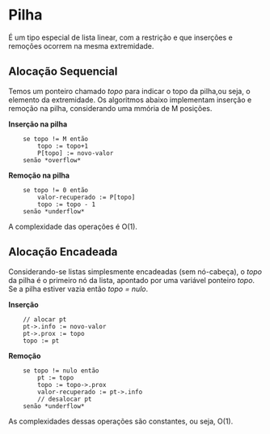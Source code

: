 # Pilha
É um tipo especial de lista linear, com a restrição e que inserções e remoções ocorrem na mesma extremidade.

## Alocação Sequencial
Temos um ponteiro chamado *topo* para indicar o topo da pilha,ou seja, o elemento da extremidade. Os algoritmos abaixo implementam inserção e remoção na pilha, considerando uma mmória de M posições.

**Inserção na pilha**
```
    se topo != M então
        topo := topo+1
        P[topo] := novo-valor
    senão *overflow*
```

**Remoção na pilha**
```
    se topo != 0 então
        valor-recuperado := P[topo]
        topo := topo - 1
    senão *underflow*
```
A complexidade das operações é O(1).

## Alocação Encadeada
Considerando-se listas simplesmente encadeadas (sem nó-cabeça), o *topo* da pilha é o primeiro nó da lista, apontado por uma variável ponteiro *topo*. Se a pilha estiver vazia então *topo = nulo*.

**Inserção**
```
    // alocar pt
    pt->.info := novo-valor
    pt->.prox := topo
    topo := pt
```

**Remoção**
```
    se topo != nulo então
        pt := topo
        topo := topo->.prox
        valor-recuperado := pt->.info
        // desalocar pt
    senão *underflow*
```
As complexidades dessas operações são constantes, ou seja, O(1).